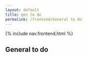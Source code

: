 ```yaml
---
layout: default
title: gen to do 
permalink: /frontend/General to do
---
```


{% include nav.frontend.html %}

## General to do

